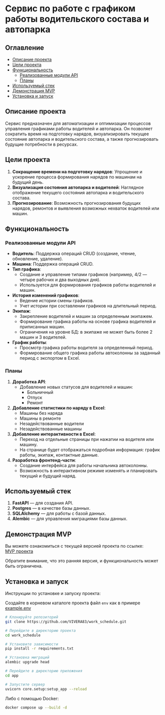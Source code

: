 # Сервис по работе с графиком работы водительского состава и автопарка

## Оглавление

- [Описание проекта](#описание-проекта)
- [Цели проекта](#цели-проекта)
- [Функциональность](#функциональность)
  - [Реализованные модули API](#реализованные-модули-api)
  - [Планы](#планы)
- [Используемый стек](#используемый-стек)
- [Демонстрация MVP](#демонстрация-MVP)
- [Установка и запуск](#установка-и-запуск)


## Описание проекта

Сервис предназначен для автоматизации и оптимизации процессов управления графиками работы водителей и автопарка. Он позволяет сократить время на подготовку нарядов, визуализировать текущее состояние автопарка и водительского состава, а также прогнозировать будущие потребности в ресурсах.

## Цели проекта

1. **Сокращение времени на подготовку нарядов**: Упрощение и ускорение процесса формирования нарядов по машинам на будущий день.
2. **Визуализация состояния автопарка и водителей**: Наглядное отображение текущего состояния автопарка и водительского состава.
3. **Прогнозирование**: Возможность прогнозирования будущих нарядов, ремонтов и выявления возможных нехваток водителей или машин.

## Функциональность

### Реализованные модули API

- **Водитель**: Поддержка операций CRUD (создание, чтение, обновление, удаление).
- **Машина**: Поддержка операций CRUD.
- **Тип графика**: 
  - Создание и управление типами графиков (например, 4/2 — четыре рабочих и два выходных дня).
  - Используется для формирования графиков работы водителей и машин.
- **История изменений графиков**:
  - Ведение истории смены графиков.
  - Учет истории при составлении графиков на длительный период.
- **Экипаж**:
  - Закрепление водителей и машин за определенным экипажем.
  - Формирование графика работы на основе графика водителей и приписанных машин.
  - Ограничения на уровне БД: в экипаже не может быть более 2 машин и 3 водителей.
- **График работы**:
  - Просмотр графика работы водителя за определенный период.
  - Формирование общего графика работы автоколонны за заданный период с экспортом в Excel.

### Планы

1. **Доработка API**:
   - Добавление новых статусов для водителей и машин:
     - Больничный
     - Отпуск
     - Ремонт
2. **Добавление статистики по наряду в Excel**:
   - Машины без наряда
   - Машины в ремонте
   - Незадействованные водители
   - Незадействованные машины
3. **Добавление интерактивности в Excel**:
   - Переход на отдельные страницы при нажатии на водителя или машину.
   - На странице будет отображаться подробная информация: график работы, экипаж, контактные данные.
4. **Разработка фронтенд-части**:
   - Создание интерфейса для работы начальника автоколонны.
   - Возможность в интерактивном режиме изменять и планировать текущий и будущий наряд.

## Используемый стек

1. **FastAPI** — для создания API.
2. **Postgres** — в качестве базы данных.
3. **SQLAlchemy** — для работы с базой данных.
4. **Alembic** — для управления миграциями базы данных.

## Демонстрация MVP

Вы можете ознакомиться с текущей версией проекта по ссылке:  
[MVP проекта](http://79.133.181.74:8008/docs)

Обратите внимание, что это ранняя версия, и функциональность может быть ограничена.

## Установка и запуск

Инструкции по установке и запуску проекта:
 
Создайте в корневом каталоге проекта файл `env` как в примере [example.env](example.env)
```bash
# Клонируйте репозиторий
git clone https://github.com/VIVERA83/work_schedule.git

# Перейдите в директорию проекта
cd work_schedule

# Установите зависимости
pip install -r requirements.txt

# Установка миграций 
alembic upgrade head

# Перейдите в директорию приложения
cd app

# Запустите сервер
uvicorn core.setup:setup_app --reload  
```
Либо с помощью Docker:
```bash
docker compose up --build -d
```
